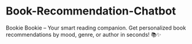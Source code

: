 # Book-Recommendation-Chatbot
Bookie Bookie – Your smart reading companion. Get personalized book recommendations by mood, genre, or author in seconds! 📚✨

